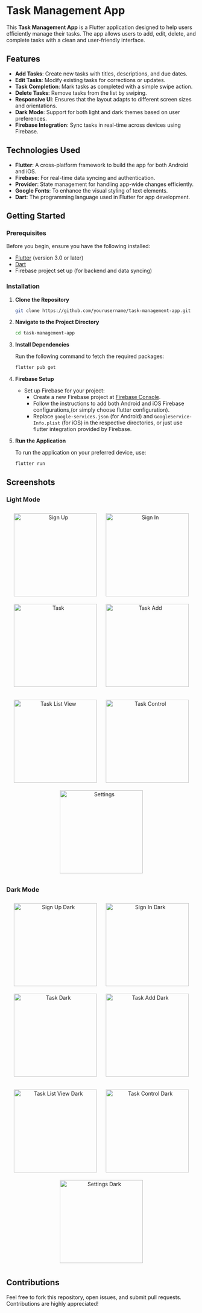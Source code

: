 # Task Management App

This **Task Management App** is a Flutter application designed to help users efficiently manage their tasks. The app allows users to add, edit, delete, and complete tasks with a clean and user-friendly interface.

## Features

- **Add Tasks**: Create new tasks with titles, descriptions, and due dates.
- **Edit Tasks**: Modify existing tasks for corrections or updates.
- **Task Completion**: Mark tasks as completed with a simple swipe action.
- **Delete Tasks**: Remove tasks from the list by swiping.
- **Responsive UI**: Ensures that the layout adapts to different screen sizes and orientations.
- **Dark Mode**: Support for both light and dark themes based on user preferences.
- **Firebase Integration**: Sync tasks in real-time across devices using Firebase.

## Technologies Used

- **Flutter**: A cross-platform framework to build the app for both Android and iOS.
- **Firebase**: For real-time data syncing and authentication.
- **Provider**: State management for handling app-wide changes efficiently.
- **Google Fonts**: To enhance the visual styling of text elements.
- **Dart**: The programming language used in Flutter for app development.

## Getting Started

### Prerequisites

Before you begin, ensure you have the following installed:

- [Flutter](https://flutter.dev/docs/get-started/install) (version 3.0 or later)
- [Dart](https://dart.dev/get-dart)
- Firebase project set up (for backend and data syncing)

### Installation

1. **Clone the Repository**

   ```bash
   git clone https://github.com/yourusername/task-management-app.git
   ```

2. **Navigate to the Project Directory**

   ```bash
   cd task-management-app
   ```

3. **Install Dependencies**

   Run the following command to fetch the required packages:

   ```bash
   flutter pub get
   ```

4. **Firebase Setup**

   - Set up Firebase for your project:
     - Create a new Firebase project at [Firebase Console](https://console.firebase.google.com/).
     - Follow the instructions to add both Android and iOS Firebase configurations,(or simply choose flutter configuration).
     - Replace `google-services.json` (for Android) and `GoogleService-Info.plist` (for iOS) in the respective directories, or just use flutter integration provided by Firebase.

5. **Run the Application**

   To run the application on your preferred device, use:

   ```bash
   flutter run
   ```


## Screenshots

### Light Mode

<p align="center">
  <img src="https://github.com/NaderEmad9/task_management/raw/main/assets/screenshots/light/signup.png" alt="Sign Up" width="220" style="margin: 10px;"/>
  <img src="https://github.com/NaderEmad9/task_management/raw/main/assets/screenshots/light/signin.png" alt="Sign In" width="220" style="margin: 10px;"/>
  <img src="https://github.com/NaderEmad9/task_management/raw/main/assets/screenshots/light/task.png" alt="Task" width="220" style="margin: 10px;"/>
  <img src="https://github.com/NaderEmad9/task_management/raw/main/assets/screenshots/light/task_add.png" alt="Task Add" width="220" style="margin: 10px;"/>
</p>
<p align="center">
  <img src="https://github.com/NaderEmad9/task_management/raw/main/assets/screenshots/light/task_list_view.png" alt="Task List View" width="220" style="margin: 10px;"/>
  <img src="https://github.com/NaderEmad9/task_management/raw/main/assets/screenshots/light/task_control.png" alt="Task Control" width="220" style="margin: 10px;"/>
  <img src="https://github.com/NaderEmad9/task_management/raw/main/assets/screenshots/light/settings.png" alt="Settings" width="220" style="margin: 10px;"/>
</p>

### Dark Mode

<p align="center">
  <img src="https://github.com/NaderEmad9/task_management/raw/main/assets/screenshots/dark/signup_dark.png" alt="Sign Up Dark" width="220" style="margin: 10px;"/>
  <img src="https://github.com/NaderEmad9/task_management/raw/main/assets/screenshots/dark/signin_dark.png" alt="Sign In Dark" width="220" style="margin: 10px;"/>
  <img src="https://github.com/NaderEmad9/task_management/raw/main/assets/screenshots/dark/task_dark.png" alt="Task Dark" width="220" style="margin: 10px;"/>
  <img src="https://github.com/NaderEmad9/task_management/raw/main/assets/screenshots/dark/task_add_dark.png" alt="Task Add Dark" width="220" style="margin: 10px;"/>
</p>
<p align="center">
  <img src="https://github.com/NaderEmad9/task_management/raw/main/assets/screenshots/dark/task_list_view_dark.png" alt="Task List View Dark" width="220" style="margin: 10px;"/>
  <img src="https://github.com/NaderEmad9/task_management/raw/main/assets/screenshots/dark/task_control_dark.png" alt="Task Control Dark" width="220" style="margin: 10px;"/>
  <img src="https://github.com/NaderEmad9/task_management/raw/main/assets/screenshots/dark/settings_dark.png" alt="Settings Dark" width="220" style="margin: 10px;"/>
</p>

## Contributions

Feel free to fork this repository, open issues, and submit pull requests. Contributions are highly appreciated!
